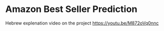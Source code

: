 # Amazon Best Seller Prediction

Hebrew explenation video on the project
https://youtu.be/M872oVq0nnc
